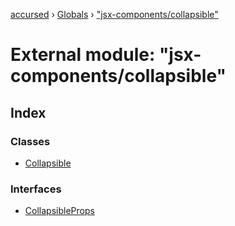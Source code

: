 [accursed](../README.md) › [Globals](../globals.md) › ["jsx-components/collapsible"](_jsx_components_collapsible_.md)

# External module: "jsx-components/collapsible"

## Index

### Classes

* [Collapsible](../classes/_jsx_components_collapsible_.collapsible.md)

### Interfaces

* [CollapsibleProps](../interfaces/_jsx_components_collapsible_.collapsibleprops.md)
